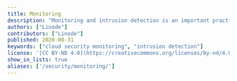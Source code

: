 ```yaml
---
title: Monitoring
description: "Monitoring and intrusion detection is an important practice for cloud security. The guides in this section will show you how to implement popular software solutions for cloud security monitoring."
authors: ["Linode"]
contributors: ["Linode"]
published: 2020-08-31
keywords: ["cloud security monitoring", "intrusion detection"]
license: '[CC BY-ND 4.0](https://creativecommons.org/licenses/by-nd/4.0)'
show_in_lists: true
aliases: ['/security/monitoring/']
---
```


